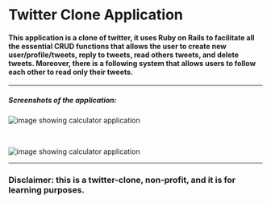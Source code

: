 # Twitter Clone Application

#### This application is a clone of twitter, it uses Ruby on Rails to facilitate all the essential CRUD functions that allows the user to create new user/profile/tweets, reply to tweets, read others tweets, and delete tweets. Moreover, there is a following system that allows users to follow each other to read only their tweets.

-----
##### Screenshots of the application:

![image showing calculator application](https://www.sirajsaleem.com/images/twitter-clone/explore.png)

<br/>

![image showing calculator application](https://www.sirajsaleem.com/images/twitter-clone/profile.png)

-----
### Disclaimer: this is a twitter-clone, non-profit, and it is for learning purposes.
